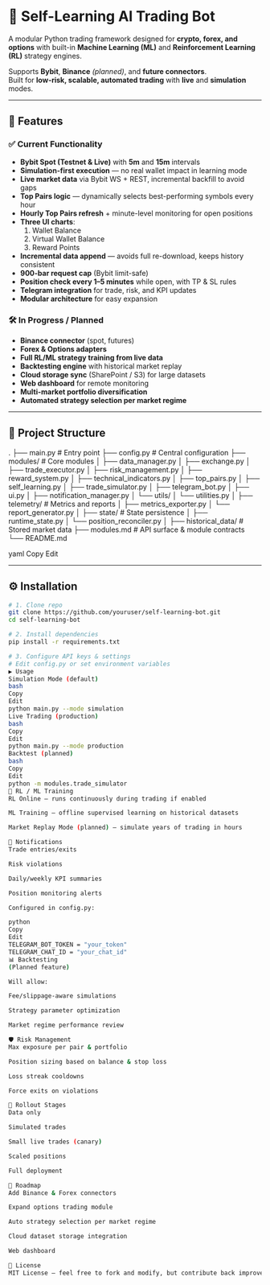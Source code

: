 # 🐍 Self-Learning AI Trading Bot

A modular Python trading framework designed for **crypto, forex, and options** with built-in **Machine Learning (ML)** and **Reinforcement Learning (RL)** strategy engines.

Supports **Bybit**, **Binance** *(planned)*, and **future connectors**.  
Built for **low-risk, scalable, automated trading** with **live** and **simulation** modes.

---

## 🚀 Features

### ✅ Current Functionality
- **Bybit Spot (Testnet & Live)** with **5m** and **15m** intervals
- **Simulation-first execution** — no real wallet impact in learning mode
- **Live market data** via Bybit WS + REST, incremental backfill to avoid gaps
- **Top Pairs logic** — dynamically selects best-performing symbols every hour
- **Hourly Top Pairs refresh** + minute-level monitoring for open positions
- **Three UI charts**:
  1. Wallet Balance
  2. Virtual Wallet Balance
  3. Reward Points  
- **Incremental data append** — avoids full re-download, keeps history consistent
- **900-bar request cap** (Bybit limit-safe)
- **Position check every 1–5 minutes** while open, with TP & SL rules
- **Telegram integration** for trade, risk, and KPI updates
- **Modular architecture** for easy expansion

### 🛠 In Progress / Planned
- **Binance connector** (spot, futures)
- **Forex & Options adapters**
- **Full RL/ML strategy training from live data**
- **Backtesting engine** with historical market replay
- **Cloud storage sync** (SharePoint / S3) for large datasets
- **Web dashboard** for remote monitoring
- **Multi-market portfolio diversification**
- **Automated strategy selection per market regime**

---

## 📂 Project Structure

.
├── main.py # Entry point
├── config.py # Central configuration
├── modules/ # Core modules
│ ├── data_manager.py
│ ├── exchange.py
│ ├── trade_executor.py
│ ├── risk_management.py
│ ├── reward_system.py
│ ├── technical_indicators.py
│ ├── top_pairs.py
│ ├── self_learning.py
│ ├── trade_simulator.py
│ ├── telegram_bot.py
│ ├── ui.py
│ ├── notification_manager.py
│ └── utils/
│ └── utilities.py
│
├── telemetry/ # Metrics and reports
│ ├── metrics_exporter.py
│ └── report_generator.py
│
├── state/ # State persistence
│ ├── runtime_state.py
│ └── position_reconciler.py
│
├── historical_data/ # Stored market data
├── modules.md # API surface & module contracts
└── README.md

yaml
Copy
Edit

---

## ⚙️ Installation

```bash
# 1. Clone repo
git clone https://github.com/youruser/self-learning-bot.git
cd self-learning-bot

# 2. Install dependencies
pip install -r requirements.txt

# 3. Configure API keys & settings
# Edit config.py or set environment variables
▶️ Usage
Simulation Mode (default)
bash
Copy
Edit
python main.py --mode simulation
Live Trading (production)
bash
Copy
Edit
python main.py --mode production
Backtest (planned)
bash
Copy
Edit
python -m modules.trade_simulator
🧠 RL / ML Training
RL Online — runs continuously during trading if enabled

ML Training — offline supervised learning on historical datasets

Market Replay Mode (planned) — simulate years of trading in hours

📡 Notifications
Trade entries/exits

Risk violations

Daily/weekly KPI summaries

Position monitoring alerts

Configured in config.py:

python
Copy
Edit
TELEGRAM_BOT_TOKEN = "your_token"
TELEGRAM_CHAT_ID = "your_chat_id"
📊 Backtesting
(Planned feature)

Will allow:

Fee/slippage-aware simulations

Strategy parameter optimization

Market regime performance review

🛡️ Risk Management
Max exposure per pair & portfolio

Position sizing based on balance & stop loss

Loss streak cooldowns

Force exits on violations

📌 Rollout Stages
Data only

Simulated trades

Small live trades (canary)

Scaled positions

Full deployment

📅 Roadmap
Add Binance & Forex connectors

Expand options trading module

Auto strategy selection per market regime

Cloud dataset storage integration

Web dashboard

📄 License
MIT License — feel free to fork and modify, but contribute back improvements.

